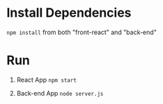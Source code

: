 # Install Dependencies
`npm install` from both "front-react" and "back-end"

# Run
1. React App
`npm start`

2. Back-end App
`node server.js`
